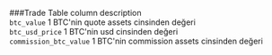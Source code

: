 
###Trade Table column description<br>
`btc_value` 1 BTC'nin quote assets cinsinden değeri<br>
`btc_usd_price` 1 BTC'nin usd cinsinden değeri<br>
`commission_btc_value` 1 BTC'nin commission assets cinsinden değeri<br>

